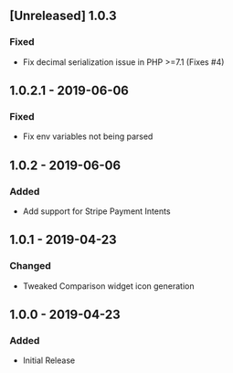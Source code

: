 ## [Unreleased] 1.0.3
### Fixed
- Fix decimal serialization issue in PHP >=7.1 (Fixes #4) 

## 1.0.2.1 - 2019-06-06
### Fixed
- Fix env variables not being parsed

## 1.0.2 - 2019-06-06
### Added
- Add support for Stripe Payment Intents

## 1.0.1 - 2019-04-23
### Changed
- Tweaked Comparison widget icon generation

## 1.0.0 - 2019-04-23
### Added
- Initial Release